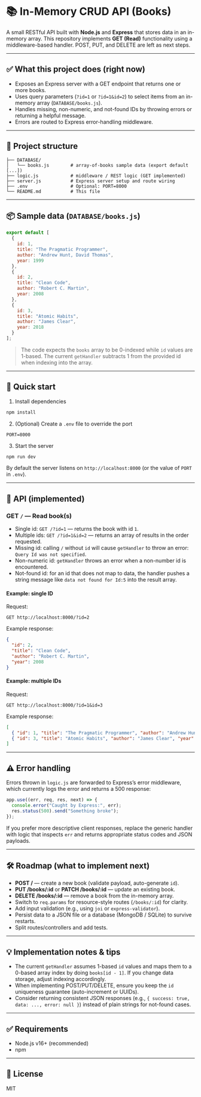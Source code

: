 # 📚 In-Memory CRUD API (Books)

A small RESTful API built with **Node.js** and **Express** that stores data in an in-memory array. This repository implements **GET (Read)** functionality using a middleware-based handler. POST, PUT, and DELETE are left as next steps.

---

## ✅ What this project does (right now)

* Exposes an Express server with a GET endpoint that returns one or more books.
* Uses query parameters (`?id=1` or `?id=1&id=2`) to select items from an in-memory array (`DATABASE/books.js`).
* Handles missing, non-numeric, and not-found IDs by throwing errors or returning a helpful message.
* Errors are routed to Express error-handling middleware.

---

## 📁 Project structure

```
├── DATABASE/
│   └── books.js        # array-of-books sample data (export default [...])
├── logic.js            # middleware / REST logic (GET implemented)
├── server.js           # Express server setup and route wiring
├── .env                # Optional: PORT=8000
└── README.md           # This file
```

---

## 📦 Sample data (`DATABASE/books.js`)

```js
export default [
  {
    id: 1,
    title: "The Pragmatic Programmer",
    author: "Andrew Hunt, David Thomas",
    year: 1999
  },
  {
    id: 2,
    title: "Clean Code",
    author: "Robert C. Martin",
    year: 2008
  },
  {
    id: 3,
    title: "Atomic Habits",
    author: "James Clear",
    year: 2018
  }
];
```

> The code expects the `books` array to be 0-indexed while `id` values are 1-based. The current `getHandler` subtracts 1 from the provided id when indexing into the array.

---

## 🚀 Quick start

1. Install dependencies

```bash
npm install
```

2. (Optional) Create a `.env` file to override the port

```
PORT=8000
```

3. Start the server

```bash
npm run dev
```

By default the server listens on `http://localhost:8000` (or the value of `PORT` in `.env`).

---

## 📡 API (implemented)

### GET `/` — Read book(s)

* Single id: `GET /?id=1` — returns the book with id `1`.
* Multiple ids: `GET /?id=1&id=2` — returns an array of results in the order requested.
* Missing id: calling `/` without `id` will cause `getHandler` to throw an error: `Query Id was not specified`.
* Non-numeric id: `getHandler` throws an error when a non-number id is encountered.
* Not-found id: for an id that does not map to data, the handler pushes a string message like `data not found for Id:5` into the result array.

#### Example: single ID

Request:

```
GET http://localhost:8000/?id=2
```

Example response:

```json
{
  "id": 2,
  "title": "Clean Code",
  "author": "Robert C. Martin",
  "year": 2008
}
```

#### Example: multiple IDs

Request:

```
GET http://localhost:8000/?id=1&id=3
```

Example response:

```json
[
  { "id": 1, "title": "The Pragmatic Programmer", "author": "Andrew Hunt, David Thomas", "year": 1999 },
  { "id": 3, "title": "Atomic Habits", "author": "James Clear", "year": 2018 }
]
```

---

## ⚠ Error handling

Errors thrown in `logic.js` are forwarded to Express’s error middleware, which currently logs the error and returns a 500 response:

```js
app.use((err, req, res, next) => {
  console.error("Caught by Express:", err);
  res.status(500).send("Something broke");
});
```

If you prefer more descriptive client responses, replace the generic handler with logic that inspects `err` and returns appropriate status codes and JSON payloads.

---

## 🛠 Roadmap (what to implement next)

* **POST /** — create a new book (validate payload, auto-generate `id`).
* **PUT /books/:id** or **PATCH /books/:id** — update an existing book.
* **DELETE /books/:id** — remove a book from the in-memory array.
* Switch to `req.params` for resource-style routes (`/books/:id`) for clarity.
* Add input validation (e.g., using `joi` or `express-validator`).
* Persist data to a JSON file or a database (MongoDB / SQLite) to survive restarts.
* Split routes/controllers and add tests.

---

## 💡 Implementation notes & tips

* The current `getHandler` assumes 1-based `id` values and maps them to a 0-based array index by doing `books[id - 1]`. If you change data storage, adjust indexing accordingly.
* When implementing POST/PUT/DELETE, ensure you keep the `id` uniqueness guarantee (auto-increment or UUIDs).
* Consider returning consistent JSON responses (e.g., `{ success: true, data: ..., error: null }`) instead of plain strings for not-found cases.

---

## ✅ Requirements

* Node.js v16+ (recommended)
* npm

---

## 📜 License

MIT
